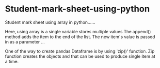 # Student-mark-sheet-using-python
Student mark sheet using array in python......

Here, using array is a single variable stores multiple values
The append() method adds the item to the end of the list.
The new item's value is passed in as a parameter ...


One of the way to create pandas Dataframe is by using 'zip()' function.
Zip function creates the objects and that can be used to produce single item at a time.
